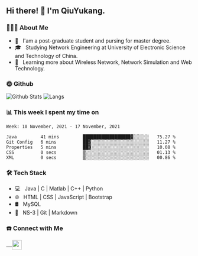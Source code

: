 <h2> Hi there! 👋 I'm QiuYukang.</h2>

<h3> 👨🏻‍💻 About Me </h3>

- 💼 &nbsp; I'am a post-graduate student and pursing for master degree.
- 🎓 &nbsp; Studying Network Engineering at University of Electronic Science and Technology of China.
- 🌱 &nbsp; Learning more about Wireless Network, Network Simulation and Web Technology.

<h3> 🌞 Github</h3>

![Github Stats](https://github-readme-stats-beta-lovat.vercel.app/api?username=QiuYukang&count_private=true&show_icons=true&hide=stars)
![Langs](https://github-readme-stats-beta-lovat.vercel.app/api/top-langs/?username=QiuYukang&count_private=true&layout=compact)

<h3> 📊 This week I spent my time on</h3>

<!--START_SECTION:waka-->
```text
Week: 10 November, 2021 - 17 November, 2021

Java         41 mins         ██████████████████▓░░░░░░   75.27 % 
Git Config   6 mins          ██▓░░░░░░░░░░░░░░░░░░░░░░   11.27 % 
Properties   5 mins          ██▓░░░░░░░░░░░░░░░░░░░░░░   10.08 % 
CSS          0 secs          ▒░░░░░░░░░░░░░░░░░░░░░░░░   01.13 % 
XML          0 secs          ▒░░░░░░░░░░░░░░░░░░░░░░░░   00.86 % 
```
<!--END_SECTION:waka-->

<h3>🛠 Tech Stack</h3>

- 💻 &nbsp; Java | C | Matlab | C++ | Python
- 🌐 &nbsp; HTML | CSS | JavaScript | Bootstrap
- 🛢  &nbsp; MySQL
- 🔧 &nbsp; NS-3 | Git | Markdown

<h3> ☎️ Connect with Me </h3>

<a href="mailto:b612n@qq.com">
   &nbsp;  &nbsp;
  <img align="center" width="26px" src="https://github.com/TheDudeThatCode/TheDudeThatCode/blob/master/Assets/Gmail.svg" />
</a>
